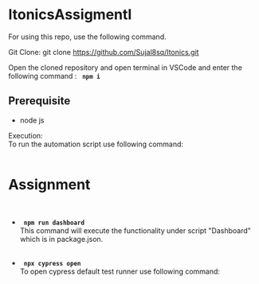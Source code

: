 # ItonicsAssigmentI

For using this repo, use the following command.

Git Clone:
git clone https://github.com/Sujal8sq/Itonics.git

Open the cloned repository and open terminal in VSCode and enter  the following command : <code> <b>npm i </b></code> </br>

<h2>Prerequisite</h2>
<ul>
<li> node js </li>
</ul>

Execution:</br>
To run the automation script use following command:</br></br>

<h1><b>Assignment</b></h1></br>
<ul>
    <li>
        <code> <b>npm run dashboard</b></code> </br>
            This command will execute the functionality under script "Dashboard" which is in package.json.</br></br>
    </li>
</ul>

<ul> 
    <li>
        <code><b> npx cypress open </b></code></br>
            To open cypress default test runner use following command:</br>
    </li>
</ul></br>